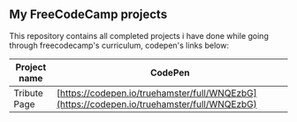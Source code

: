 ## My FreeCodeCamp projects

This repository contains all completed projects i have done while going through freecodecamp's curriculum, codepen's links below:

| Project name | CodePen |
| -------------|---------|
| Tribute Page |[https://codepen.io/truehamster/full/WNQEzbG](https://codepen.io/truehamster/full/WNQEzbG)|
